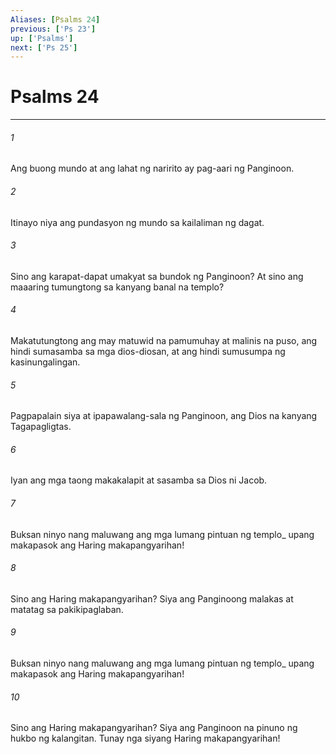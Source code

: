 ```yaml
---
Aliases: [Psalms 24]
previous: ['Ps 23']
up: ['Psalms']
next: ['Ps 25']
---
```

# Psalms 24

***






















###### 1 










Ang buong mundo at ang lahat ng naririto ay pag-aari ng Panginoon. 





















###### 2 










Itinayo niya ang pundasyon ng mundo sa kailaliman ng dagat. 





















###### 3 










Sino ang karapat-dapat umakyat sa bundok ng Panginoon? At sino ang maaaring tumungtong sa kanyang banal na templo? 





















###### 4 










Makatutungtong ang may matuwid na pamumuhay at malinis na puso, ang hindi sumasamba sa mga dios-diosan, at ang hindi sumusumpa ng kasinungalingan. 





















###### 5 










Pagpapalain siya at ipapawalang-sala ng Panginoon, ang Dios na kanyang Tagapagligtas. 





















###### 6 










Iyan ang mga taong makakalapit at sasamba sa Dios ni Jacob. 





















###### 7 










Buksan ninyo nang maluwang ang mga lumang pintuan ng templo_ upang makapasok ang Haring makapangyarihan! 





















###### 8 










Sino ang Haring makapangyarihan? Siya ang Panginoong malakas at matatag sa pakikipaglaban. 





















###### 9 










Buksan ninyo nang maluwang ang mga lumang pintuan ng templo_ upang makapasok ang Haring makapangyarihan! 





















###### 10 










Sino ang Haring makapangyarihan? Siya ang Panginoon na pinuno ng hukbo ng kalangitan. Tunay nga siyang Haring makapangyarihan!
